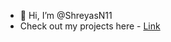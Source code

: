 - 👋 Hi, I’m @ShreyasN11
- Check out my projects here - [Link](https://projector-list.netlify.app/)

